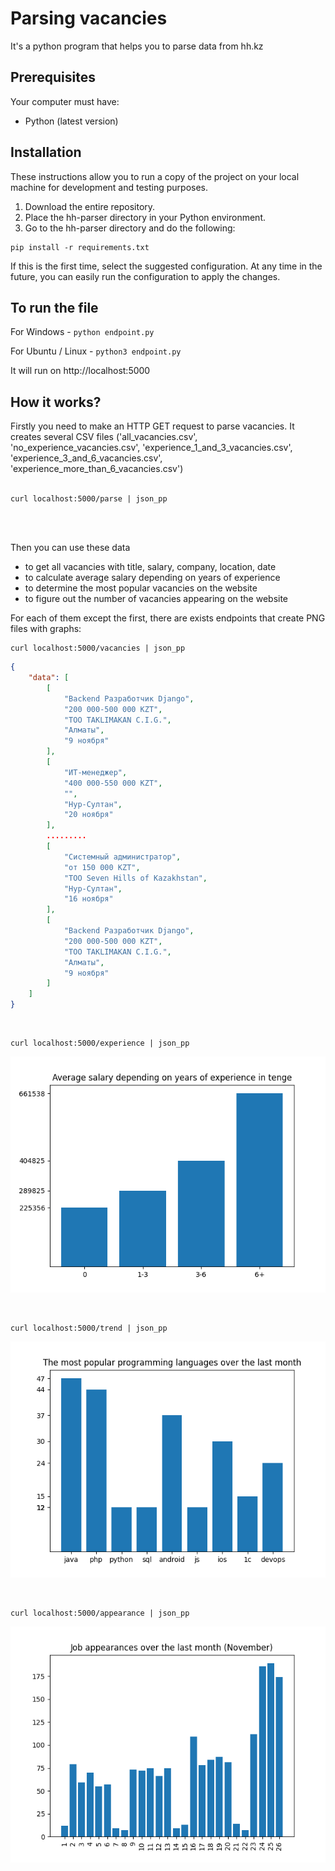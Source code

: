 # Parsing vacancies
It's a python program that helps you to parse data from hh.kz

## Prerequisites

Your computer must have:
* Python (latest version)

## Installation

These instructions allow you to run a copy of the project on your local machine for development and testing purposes.

1. Download the entire repository.
2. Place the hh-parser directory in your Python environment.
3. Go to the hh-parser directory and do the following:
```console
pip install -r requirements.txt
```

If this is the first time, select the suggested configuration.
At any time in the future, you can easily run the configuration to apply the changes.

## To run the file

For Windows - `python endpoint.py`

For Ubuntu / Linux - `python3 endpoint.py`

It will run on http://localhost:5000

## How it works?

Firstly you need to make an HTTP GET request to parse vacancies. It creates several CSV files ('all_vacancies.csv', 'no_experience_vacancies.csv', 'experience_1_and_3_vacancies.csv', 'experience_3_and_6_vacancies.csv', 'experience_more_than_6_vacancies.csv')
<br/>
<br/>
```console
curl localhost:5000/parse | json_pp
```
<br/>

<br/>

Then you can use these data
* to get all vacancies with title, salary, company, location, date
* to calculate average salary depending on years of experience
* to determine the most popular vacancies on the website
* to figure out the number of vacancies appearing on the website

For each of them except the first, there are exists endpoints that create PNG files with graphs:
```console
curl localhost:5000/vacancies | json_pp
```
```json
{
    "data": [
        [
            "Backend Разработчик Django",
            "200 000-500 000 KZT",
            "ТОО TAKLIMAKAN C.I.G.",
            "Алматы",
            "9 ноября"
        ],
        [
            "ИТ-менеджер",
            "400 000-550 000 KZT",
            "",
            "Нур-Султан",
            "20 ноября"
        ],
        .........
        [
            "Системный администратор",
            "от 150 000 KZT",
            "ТОО Seven Hills of Kazakhstan",
            "Нур-Султан",
            "16 ноября"
        ],
        [
            "Backend Разработчик Django",
            "200 000-500 000 KZT",
            "ТОО TAKLIMAKAN C.I.G.",
            "Алматы",
            "9 ноября"
        ]
    ]
}
```

<br/>

```console
curl localhost:5000/experience | json_pp
```

![alt text](files/experience.png)

<br/>

```console
curl localhost:5000/trend | json_pp
```

![alt text](files/trends.png)

<br/>

```console
curl localhost:5000/appearance | json_pp
```

![alt text](files/appearance.png)
